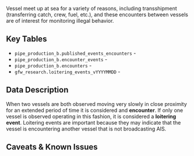 Vessel meet up at sea for a variety of reasons, including transshipment (transferring catch, crew, fuel, etc.), and these encounters between vessels are of interest for monitoring illegal behavior. 

## Key Tables
+ `pipe_production_b.published_events_encounters` - 
+ `pipe_production_b.encounter_events` -
+ `pipe_production_b.encounters` -
+ `gfw_research.loitering_events_vYYYYMMDD` -

## Data Description

When two vessels are both observed moving very slowly in close proximity for an extended period of time it is considered and **encounter**. If only one vessel is observed operating in this fashion, it is considered a **loitering event**. Loitering events are important because they may indicate that the vessel is encountering another vessel that is not broadcasting AIS.

## Caveats & Known Issues